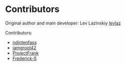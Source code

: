 # Contributors

Original author and main developer: Lev Lazinskiy [levlaz](https://github.com/levlaz)

Contributors:

* [ndintenfass](https://github.com/ndintenfass)
* [iamgroot42](https://github.com/iamgroot42)
* [ProjectFrank](https://github.com/ProjectFrank)
* [Frederick-S](https://github.com/Frederick-S)
